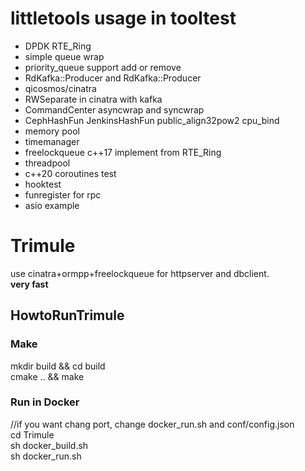 littletools usage in tooltest
====
* DPDK RTE_Ring
* simple queue wrap
* priority_queue support add or remove
* RdKafka::Producer and RdKafka::Producer
* qicosmos/cinatra
* RWSeparate in cinatra with kafka
* CommandCenter asyncwrap and syncwrap
* CephHashFun JenkinsHashFun public_align32pow2 cpu_bind
* memory pool
* timemanager
* freelockqueue c++17 implement from RTE_Ring
* threadpool
* c++20 coroutines test
* hooktest
* funregister for rpc
* asio example

# Trimule
use cinatra+ormpp+freelockqueue for httpserver and dbclient.  
**very fast**

## HowtoRunTrimule
### Make
mkdir build && cd build  
cmake .. && make  
### Run in Docker
//if you want chang port, change docker_run.sh and conf/config.json  
cd Trimule  
sh docker_build.sh  
sh docker_run.sh  
